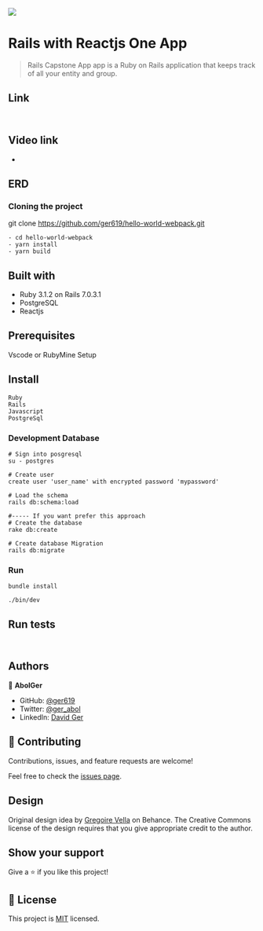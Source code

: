 
![](https://img.shields.io/badge/Microverse-blueviolet)
# Rails with Reactjs One App

>Rails Capstone App app is a Ruby on Rails application that keeps track of all your entity and group.

## Link
``
``
## Video link
- 
## ERD

### Cloning the project

git clone https://github.com/ger619/hello-world-webpack.git <Your-Build-Directory>
``` 
- cd hello-world-webpack
- yarn install
- yarn build

```


## Built with
- Ruby 3.1.2 on Rails 7.0.3.1
- PostgreSQL
- Reactjs

## Prerequisites

Vscode or RubyMine
Setup

## Install
    Ruby
    Rails
    Javascript
    PostgreSql

### Development Database

```
# Sign into posgresql
su - postgres

# Create user
create user 'user_name' with encrypted password 'mypassword'

# Load the schema
rails db:schema:load

#----- If you want prefer this approach
# Create the database
rake db:create

# Create database Migration
rails db:migrate
```

### Run

```
bundle install

./bin/dev
```

## Run tests
```


```

## Authors

👤 **AbolGer**

- GitHub: [@ger619](https://github.com/ger619)
- Twitter: [@ger_abol](https://twitter.com/ger_abol)
- LinkedIn: [David Ger](https://linkedin.com/in/david-ger-426b4576)


## 🤝 Contributing

Contributions, issues, and feature requests are welcome!

Feel free to check the [issues page](https://github.com/ger619/rails-capstone/issues).

## Design

Original design idea by [Gregoire Vella](https://www.behance.net/gregoirevella) on Behance.
The Creative Commons license of the design requires that you give appropriate credit to the author.
## Show your support

Give a ⭐️ if you like this project!

## 📝 License

This project is [MIT](./MIT.md) licensed.